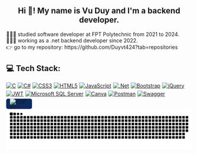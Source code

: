 <h2 align="center">Hi 👋! My name is Vu Duy and I'm a backend developer.</h2>
<p align="left">👨🏼‍🎓  studied software developer at FPT Polytechnic from 2021 to 2024.<br>👨🏼‍💻 working as a .net backend  developer since 2022.<br>👉 go to my repository: https://github.com/Duyvt424?tab=repositories</p>
<h2 align="left">💻 Tech Stack:</h2>
<div style="display: flex; flex-wrap: wrap; gap: 5px; align-items: center;">
  <a href="https://devdocs.io/c/">
    <img src="https://img.shields.io/badge/c-%2300599C.svg?style=for-the-badge&logo=c&logoColor=white" alt="C">
  </a>
  <a href="https://learn.microsoft.com/en-us/dotnet/csharp/">
    <img src="https://img.shields.io/badge/c%23-%23239120.svg?style=for-the-badge&logo=csharp&logoColor=white" alt="C#">
  </a>
  <a href="https://developer.mozilla.org/en-US/docs/Web/CSS">
    <img src="https://img.shields.io/badge/css3-%231572B6.svg?style=for-the-badge&logo=css3&logoColor=white" alt="CSS3">
  </a>
  <a href="https://developer.mozilla.org/en-US/docs/Glossary/HTML5">
    <img src="https://img.shields.io/badge/html5-%23E34F26.svg?style=for-the-badge&logo=html5&logoColor=white" alt="HTML5">
  </a>
  <a href="https://developer.mozilla.org/en-US/docs/Web/JavaScript">
    <img src="https://img.shields.io/badge/javascript-%23323330.svg?style=for-the-badge&logo=javascript&logoColor=%23F7DF1E" alt="JavaScript">
  </a>
  <a href="https://learn.microsoft.com/en-us/dotnet/">
    <img src="https://img.shields.io/badge/.NET-5C2D91?style=for-the-badge&logo=.net&logoColor=white" alt=".Net">
  </a>
  <a href="https://getbootstrap.com/docs/5.3/getting-started/introduction/">
    <img src="https://img.shields.io/badge/bootstrap-%238511FA.svg?style=for-the-badge&logo=bootstrap&logoColor=white" alt="Bootstrap">
  </a>
  <a href="https://api.jquery.com/">
    <img src="https://img.shields.io/badge/jquery-%230769AD.svg?style=for-the-badge&logo=jquery&logoColor=white" alt="jQuery">
  </a>
  <a href="https://jwt.io/introduction">
    <img src="https://img.shields.io/badge/JWT-black?style=for-the-badge&logo=JSON%20web%20tokens" alt="JWT">
  </a>
  <a href="https://learn.microsoft.com/en-us/sql/?view=sql-server-ver16">
    <img src="https://img.shields.io/badge/Microsoft%20SQL%20Server-CC2927?style=for-the-badge&logo=microsoft%20sql%20server&logoColor=white" alt="Microsoft SQL Server">
  </a>
  <a href="https://www.canva.com/">
    <img src="https://img.shields.io/badge/Canva-%2300C4CC.svg?style=for-the-badge&logo=Canva&logoColor=white" alt="Canva">
  </a>
  <a href="https://www.postman.com/">
    <img src="https://img.shields.io/badge/Postman-FF6C37?style=for-the-badge&logo=postman&logoColor=white" alt="Postman">
  </a>
  <a href="https://swagger.io/">
    <img src="https://img.shields.io/badge/-Swagger-%23Clojure?style=for-the-badge&logo=swagger&logoColor=white" alt="Swagger">
  </a>
  <a href="https://learn.microsoft.com/en-us/aspnet/core/?view=aspnetcore-9.0" 
     style="display: flex; align-items: center; background-color: #0C2B62; padding: 0 10px; height: 28px; border-radius: 5px; text-decoration: none;">
      <img src="https://www.techmeet360.com/wp-content/uploads/2018/11/ASP.NET-Core-Logo.png" 
           alt="ASP.NET Core" 
           style="height: 28px; width: 50px;">
  </a>
</div>
<picture>
  <source media="(prefers-color-scheme: dark)" srcset="https://raw.githubusercontent.com/Duyvt424/Duyvt424/output/github-snake-dark.svg" />
  <source media="(prefers-color-scheme: light)" srcset="https://raw.githubusercontent.com/Duyvt424/Duyvt424/output/github-snake.svg" />
  <img alt="github-snake" src="https://raw.githubusercontent.com/Duyvt424/Duyvt424/output/github-snake.svg" />
</picture>
